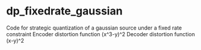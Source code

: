 # dp_fixedrate_gaussian
Code for strategic quantization of a gaussian source under a fixed rate constraint Encoder distortion function (x^3-y)^2 Decoder distortion function (x-y)^2
